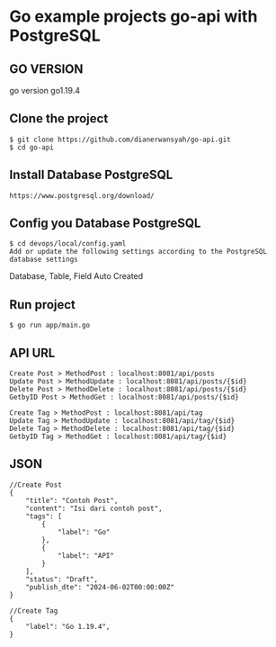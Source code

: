 # Go example projects go-api with PostgreSQL

## GO VERSION
go version go1.19.4


## Clone the project

```
$ git clone https://github.com/dianerwansyah/go-api.git
$ cd go-api
```

## Install Database PostgreSQL
```
https://www.postgresql.org/download/
```

## Config you Database PostgreSQL
```
$ cd devops/local/config.yaml
Add or update the following settings according to the PostgreSQL database settings
```
Database, Table, Field Auto Created

## Run project

```
$ go run app/main.go
```
## API URL
```
Create Post > MethodPost : localhost:8081/api/posts
Update Post > MethodUpdate : localhost:8081/api/posts/{$id}
Delete Post > MethodDelete : localhost:8081/api/posts/{$id}
GetbyID Post > MethodGet : localhost:8081/api/posts/{$id}

Create Tag > MethodPost : localhost:8081/api/tag
Update Tag > MethodUpdate : localhost:8081/api/tag/{$id}
Delete Tag > MethodDelete : localhost:8081/api/tag/{$id}
GetbyID Tag > MethodGet : localhost:8081/api/tag/{$id}
```
## JSON

```
//Create Post
{
	"title": "Contoh Post",
	"content": "Isi dari contoh post",
	"tags": [
		{
			"label": "Go"
		},
		{
			"label": "API"
		}
	],
	"status": "Draft",
	"publish_dte": "2024-06-02T00:00:00Z"
}

//Create Tag
{
	"label": "Go 1.19.4",
}
```
